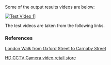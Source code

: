 Some of the output results videos are below:
<!-- 
[![Test Video 1](https://www.youtube.com/watch?v=Q5en44y66w8)]

[![Test Video 2](https://www.youtube.com/watch?v=05zBvuf19fQ)] -->

[![Test Video 1](https://img.youtube.com/vi/<https://www.youtube.com/watch?v=Q5en44y66w8>/hqdefault.jpg)](https://www.youtube.com/watch?v=Q5en44y66w8)]

The test videos are taken from the following links.

### References
[London Walk from Oxford Street to Carnaby Street](https://www.youtube.com/watch?v=NyLF8nHIquM&t=556s)

[HD CCTV Camera video retail store](https://www.youtube.com/watch?v=KMJS66jBtVQ)
